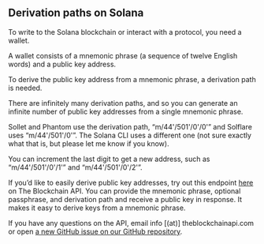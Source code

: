 ## Derivation paths on Solana

To write to the Solana blockchain or interact with a protocol, you need a wallet.

A wallet consists of a mnemonic phrase (a sequence of twelve English words) and a public key address.

To derive the public key address from a mnemonic phrase, a derivation path is needed.

There are infinitely many derivation paths, and so you can generate an infinite number of public key addresses from a single mnemonic phrase.

Sollet and Phantom use the derivation path, “m/44'/501'/0'/0'” and Solflare uses “m/44'/501'/0'”. The Solana CLI uses a different one (not sure exactly what that is, but please let me know if you know).

You can increment the last digit to get a new address, such as “m/44'/501'/0'/1'” and “m/44'/501'/0'/2'”.

If you’d like to easily derive public key addresses, try out this endpoint <a target="_blank" href="https://docs.theblockchainapi.com/#operation/solanaDerivePublicKey">here</a> on The Blockchain API. You can provide the mnemonic phrase, optional passphrase, and derivation path and receive a public key in response. It makes it easy to derive keys from a mnemonic phrase.

If you have any questions on the API, email info [(at)] theblockchainapi.com or open <a target="_blank" href="https://github.com/BL0CK-X/the-blockchain-api/issues/new">a new GitHub issue on our GitHub repository</a>.